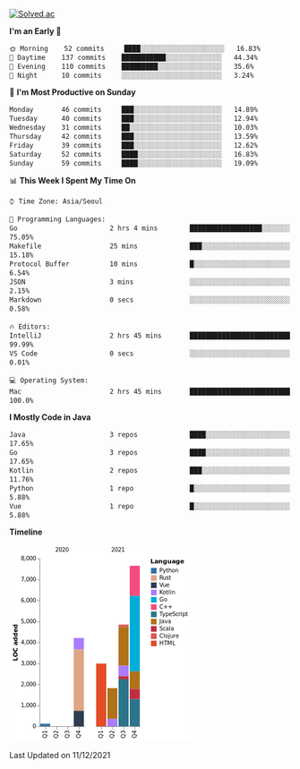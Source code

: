 [![Solved.ac](http://mazassumnida.wtf/api/v2/generate_badge?boj=kuckjwi)](https://solved.ac/kuckjwi)
<!--START_SECTION:waka-->
**I'm an Early 🐤** 

```text
🌞 Morning    52 commits     ████░░░░░░░░░░░░░░░░░░░░░   16.83% 
🌆 Daytime    137 commits    ███████████░░░░░░░░░░░░░░   44.34% 
🌃 Evening    110 commits    █████████░░░░░░░░░░░░░░░░   35.6% 
🌙 Night      10 commits     ░░░░░░░░░░░░░░░░░░░░░░░░░   3.24%

```
📅 **I'm Most Productive on Sunday** 

```text
Monday       46 commits     ███░░░░░░░░░░░░░░░░░░░░░░   14.89% 
Tuesday      40 commits     ███░░░░░░░░░░░░░░░░░░░░░░   12.94% 
Wednesday    31 commits     ██░░░░░░░░░░░░░░░░░░░░░░░   10.03% 
Thursday     42 commits     ███░░░░░░░░░░░░░░░░░░░░░░   13.59% 
Friday       39 commits     ███░░░░░░░░░░░░░░░░░░░░░░   12.62% 
Saturday     52 commits     ████░░░░░░░░░░░░░░░░░░░░░   16.83% 
Sunday       59 commits     ████░░░░░░░░░░░░░░░░░░░░░   19.09%

```


📊 **This Week I Spent My Time On** 

```text
⌚︎ Time Zone: Asia/Seoul

💬 Programming Languages: 
Go                       2 hrs 4 mins        ██████████████████░░░░░░░   75.05% 
Makefile                 25 mins             ███░░░░░░░░░░░░░░░░░░░░░░   15.18% 
Protocol Buffer          10 mins             █░░░░░░░░░░░░░░░░░░░░░░░░   6.54% 
JSON                     3 mins              ░░░░░░░░░░░░░░░░░░░░░░░░░   2.15% 
Markdown                 0 secs              ░░░░░░░░░░░░░░░░░░░░░░░░░   0.58%

🔥 Editors: 
IntelliJ                 2 hrs 45 mins       █████████████████████████   99.99% 
VS Code                  0 secs              ░░░░░░░░░░░░░░░░░░░░░░░░░   0.01%

💻 Operating System: 
Mac                      2 hrs 45 mins       █████████████████████████   100.0%

```

**I Mostly Code in Java** 

```text
Java                     3 repos             ████░░░░░░░░░░░░░░░░░░░░░   17.65% 
Go                       3 repos             ████░░░░░░░░░░░░░░░░░░░░░   17.65% 
Kotlin                   2 repos             ███░░░░░░░░░░░░░░░░░░░░░░   11.76% 
Python                   1 repo              █░░░░░░░░░░░░░░░░░░░░░░░░   5.88% 
Vue                      1 repo              █░░░░░░░░░░░░░░░░░░░░░░░░   5.88%

```


**Timeline**

![Chart not found](https://raw.githubusercontent.com/kuckjwi0928/kuckjwi0928/master/charts/bar_graph.png) 


 Last Updated on 11/12/2021
<!--END_SECTION:waka-->
